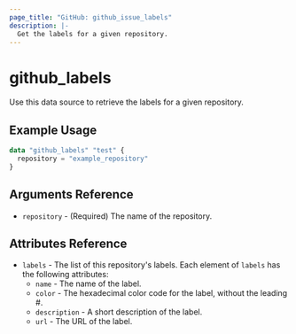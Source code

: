 ```yaml
---
page_title: "GitHub: github_issue_labels"
description: |-
  Get the labels for a given repository.
---
```


# github_labels

Use this data source to retrieve the labels for a given repository.

## Example Usage

```terraform
data "github_labels" "test" {
  repository = "example_repository"
}
```

## Arguments Reference

* `repository` - (Required) The name of the repository.

## Attributes Reference

* `labels` - The list of this repository's labels. Each element of `labels` has the following attributes:
  * `name` - The name of the label.
  * `color` - The hexadecimal color code for the label, without the leading #.
  * `description` - A short description of the label.
  * `url` - The URL of the label.
